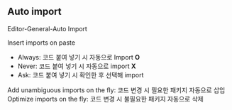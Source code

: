 ## Auto import
Editor-General-Auto Import

Insert imports on paste
- Always: 코드 붙여 넣기 시 자동으로 Import  **O**
- Never: 코드 붙여 넣기 시 자동으로 import **X**
- Ask: 코드 붙여 넣기 시 확인한 후 선택해 import

Add unambiguous imports on the fly: 코드 변경 시 필요한 패키지 자동으로 삽입<br>
Optimize imports on the fly: 코드 변경 시 불필요한 패키지 자동으로 삭제
